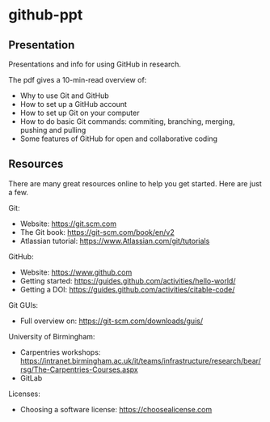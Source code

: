 # github-ppt

## Presentation

Presentations and info for using GitHub in research.

The pdf gives a 10-min-read overview of:
- Why to use Git and GitHub
- How to set up a GitHub account
- How to set up Git on your computer
- How to do basic Git commands: commiting, branching, merging, pushing and pulling
- Some features of GitHub for open and collaborative coding


## Resources

There are many great resources online to help you get started. Here are just a few.

Git:			
- Website:            https://git.scm.com
- The Git book: 		  https://git-scm.com/book/en/v2
- Atlassian tutorial:	https://www.Atlassian.com/git/tutorials

GitHub:			
- Website:            https://www.github.com
- Getting started:		https://guides.github.com/activities/hello-world/
- Getting a DOI:			https://guides.github.com/activities/citable-code/

Git GUIs: 		
- Full overview on:   https://git-scm.com/downloads/guis/

University of Birmingham:		
- Carpentries workshops: https://intranet.birmingham.ac.uk/it/teams/infrastructure/research/bear/rsg/The-Carpentries-Courses.aspx
- GitLab

Licenses:			
- Choosing a software license:  https://choosealicense.com

